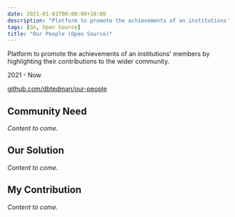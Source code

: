 ```yaml
---
date: 2021-01-01T00:00:00+10:00
description: "Platform to promote the achievements of an institutions' members by highlighting their contributions to the wider community."
tags: [Go, Open Source]
title: "Our People (Open Source)"
---
```


Platform to promote the achievements of an institutions' members by highlighting their contributions to the wider community.

2021 - Now

[github.com/dbtedman/our-people](https://github.com/dbtedman/our-people)

## Community Need

_Content to come._

## Our Solution

_Content to come._

## My Contribution

_Content to come._
